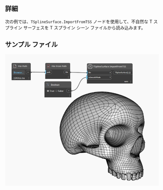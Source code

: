 ## 詳細
次の例では、`TSplineSurface.ImportFromTSS` ノードを使用して、不自然な T スプライン サーフェスを T スプライン シーン ファイルから読み込みます。

## サンプル ファイル
![TSplineSurface.ImportFromTSS](./GD5OJ5UNM2WTBIO7EKGVKBLXL5UMKVOXBJKW2YFKOPVHUIHDCIFA_img.jpg)

